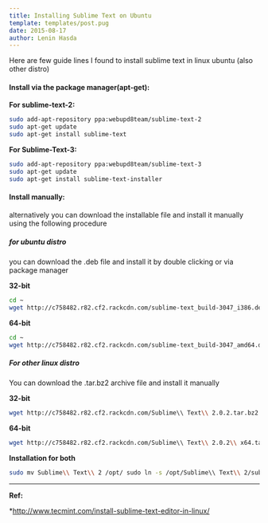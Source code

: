 ```yaml
---
title: Installing Sublime Text on Ubuntu
template: templates/post.pug
date: 2015-08-17
author: Lenin Hasda
---
```


Here are few guide lines I found to install sublime text in linux ubuntu (also other distro)

#### Install via the package manager(apt-get):

**For sublime-text-2:**    
```bash
sudo add-apt-repository ppa:webupd8team/sublime-text-2
sudo apt-get update
sudo apt-get install sublime-text
```

**For Sublime-Text-3:**
```bash
sudo add-apt-repository ppa:webupd8team/sublime-text-3
sudo apt-get update
sudo apt-get install sublime-text-installer
```

#### Install manually:

alternatively you can download the installable file and install it manually using the following procedure

##### for ubuntu distro
you can download the .deb file and install it by double clicking or via package manager

**32-bit**    
```bash
cd ~
wget http://c758482.r82.cf2.rackcdn.com/sublime-text_build-3047_i386.deb
```

**64-bit**    
```bash
cd ~
wget http://c758482.r82.cf2.rackcdn.com/sublime-text_build-3047_amd64.deb
```

##### For other linux distro

You can download the .tar.bz2 archive file and install it manually

**32-bit**    
```bash
wget http://c758482.r82.cf2.rackcdn.com/Sublime\\ Text\\ 2.0.2.tar.bz2 \ntar vxjf Sublime\\ Text\\ 2.0.2.tar.bz2
```

**64-bit**    
```bash
wget http://c758482.r82.cf2.rackcdn.com/Sublime\\ Text\\ 2.0.2\\ x64.tar.bz2 \ntar vxjf Sublime\\ Text\\ 2.0.2\\ x64.tar.bz2
```

**Installation for both**    
```bash
sudo mv Sublime\\ Text\\ 2 /opt/ sudo ln -s /opt/Sublime\\ Text\\ 2/sublime_text /usr/bin/sublime
```


------


**Ref:**

*http://www.tecmint.com/install-sublime-text-editor-in-linux/
